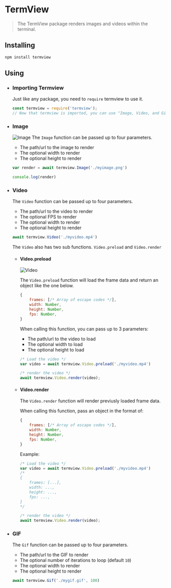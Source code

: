 # TermView
> The TermView package renders images and videos within the terminal.

## Installing
```bash
npm install termview
```

## Using
* ### Importing Termview
    Just like any package, you need to `require` termview to use it.
    ```js
    const termview = require('termview');
    // Now that termview is imported, you can use "Image, Video, and Gif" functions
    ```
* ### Image
    ![Image](https://user-images.githubusercontent.com/38299977/165391608-737c7c90-1f49-4fee-8334-a91f71187c6c.png)
    The `Image` function can be passed up to four parameters.
    - The path/url to the image to render
    - The optional width to render
    - The optional height to render

    ```js
    var render = await termview.Image('./myimage.png')

    console.log(render)
    ```
* ### Video
    The `Video` function can be passed up to four parameters.
    - The path/url to the video to render
    - The optional FPS to render
    - The optional width to render
    - The optional height to render
    ```js
    await termview.Video('./myvideo.mp4')
    ```

    The `Video` also has two sub functions. `Video.preload` and `Video.render`

    - #### Video.preload
        ![Video](https://user-images.githubusercontent.com/38299977/165392951-5bbf48eb-c50c-4f91-9d5b-750bb2afd3d7.png)

        The `Video.preload` function will load the frame data and return an object like the one below. 
        ```js
        {
            frames: [/* Array of escape codes */],
            width: Number,
            height: Number,
            fps: Number,
        }
        ```

        When calling this function, you can pass up to 3 parameters:
        - The path/url to the video to load
        - The optional width to load
        - The optional height to load

        ```js
        /* Load the video */
        var video = await termview.Video.preload('./myvideo.mp4')

        /* render the video */
        await termview.Video.render(video);
        ```

    - #### Video.render
        The `Video.render` function will render previusly loaded frame data.

        When calling this function, pass an object in the format of:
        ```js
        {
            frames: [/* Array of escape codes */],
            width: Number,
            height: Number,
            fps: Number,
        }
        ```

        Example:
        ```js
        /* Load the video */
        var video = await termview.Video.preload('./myvideo.mp4')
        /*
        {
            frames: [...],
            width: ...,
            height: ...,
            fps: ...,
        }
        */

        /* render the video */
        await termview.Video.render(video);
        ```


* ### GIF
    The `Gif` function can be passed up to four parameters.
    - The path/url to the GIF to render
    - The optional number of iterations to loop (default `10`)
    - The optional width to render
    - The optional height to render

    ```js
    await termview.Gif('./mygif.gif', 100)
    ```